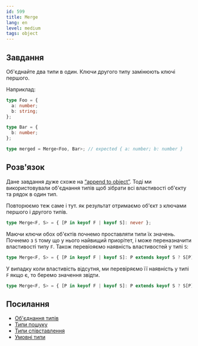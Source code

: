 ```yaml
---
id: 599
title: Merge
lang: en
level: medium
tags: object
---
```


## Завдання

Об'єднайте два типи в один.
Ключи другого типу замінюють ключі першого.

Наприклад:

```typescript
type Foo = {
  a: number;
  b: string;
};

type Bar = {
  b: number;
};

type merged = Merge<Foo, Bar>; // expected { a: number; b: number }
```

## Розв'язок

Дане завдання дуже схоже на [“append to object”](./medium-append-to-object.md).
Тоді ми використовували об'єднання типів щоб зібрати всі властивості об'єкту та рядок в один тип.

Повторюємо теж саме і тут.
як результат отримаємо об'єкт з ключами першого і другого типів.

```typescript
type Merge<F, S> = { [P in keyof F | keyof S]: never };
```

Маючи ключи обох об'єктів почнемо проставляти типи їх значень.
Почнемо з  `S` тому що у нього найвищий приорітет, і може переназначити властивості типу `F`.
Також перевіояємо наявність властивостей у типі `S`:

```typescript
type Merge<F, S> = { [P in keyof F | keyof S]: P extends keyof S ? S[P] : never };
```

У випадку коли властивість відсутня, ми перевіряємо її наявність у типі `F` якщо є, то беремо значення звідти.

```typescript
type Merge<F, S> = { [P in keyof F | keyof S]: P extends keyof S ? S[P] : P extends keyof F ? F[P] : never };
```

## Посилання

- [Об'єднання типів](https://www.typescriptlang.org/docs/handbook/unions-and-intersections.html#union-types)
- [Типи пошуку](https://www.typescriptlang.org/docs/handbook/release-notes/typescript-2-1.html#keyof-and-lookup-types)
- [Типи співставлення](https://www.typescriptlang.org/docs/handbook/advanced-types.html#mapped-types)
- [Умовні типи](https://www.typescriptlang.org/docs/handbook/advanced-types.html#conditional-types)
